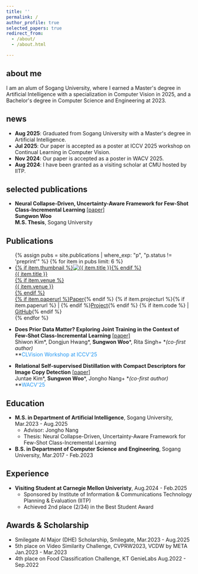 ```yaml
---
title: ''
permalink: /
author_profile: true
selected_papers: true
redirect_from: 
  - /about/
  - /about.html

---
```


## about me
I am an alum of Sogang University, where I earned a Master's degree in Artificial Intelligence with a specialization in Computer Vision in 2025, and a Bachelor's degree in Computer Science and Engineering at 2023.
<!-- My previous research focuses on image retrieval and visual copy detection, as well as in the development of lightweight neural networks. Recently, I am pursuing strong interest in visual continual learning with a data-constrained environment.  -->

## news
- **Aug 2025**: Graduated from Sogang University with a Master's degree in Artificial Intelligence.
- **Jul 2025**: Our paper is accepted as a poster at ICCV 2025 workshop on Continual Learning in Computer Vision.
- **Nov 2024**: Our paper is accepted as a poster in WACV 2025.
- **Aug 2024**: I have been granted as a visiting scholar at CMU hosted by IITP.

## selected publications
- **Neural Collapse-Driven, Uncertainty-Aware Framework for Few-Shot Class-Incremental Learning** [[paper]](https://drive.google.com/file/d/1vA2BNZxMgJ7aVPw_HE4tprMWLa5eWo5u/view?usp=drive_link)  
**Sungwon Woo**  
**M.S. Thesis**, Sogang University


## Publications
<ul class="teaser-tiles">
{% assign pubs = site.publications | where_exp: "p", "p.status != 'preprint'" %}
{% for item in pubs limit: 6 %}
  <li class="teaser-tile">
    <a href="{{ item.url | relative_url }}">
      {% if item.thumbnail %}<img class="teaser" src="{{ item.thumbnail | relative_url }}" alt="{{ item.title }}">{% endif %}
      <div class="teaser-meta">
        <div class="teaser-title">{{ item.title }}</div>
        {% if item.venue %}<div class="teaser-venue">{{ item.venue }}</div>{% endif %}
        <div class="teaser-links">
          {% if item.paperurl %}<a href="{{ item.paperurl }}" target="_blank">Paper</a>{% endif %}
          {% if item.projecturl %}{% if item.paperurl %} | {% endif %}<a href="{{ item.projecturl }}" target="_blank">Project</a>{% endif %}
          {% if item.code %} | <a href="{{ item.code }}" target="_blank">GitHub</a>{% endif %}
        </div>
      </div>
    </a>
  </li>
{% endfor %}
</ul>

- **Does Prior Data Matter? Exploring Joint Training in the Context of Few-Shot Class-Incremental Learning** [[paper]](https://arxiv.org/pdf/2503.10003)  
Shiwon Kim\*, Dongjun Hwang\*, **Sungwon Woo***, Rita Singh+ **(*co-first author)**  
**<span style="color: #2196F3;">CLVision Workshop at ICCV'25</span>

- **Relational Self-supervised Distillation with Compact Descriptors for Image Copy Detection** [[paper]](https://openaccess.thecvf.com/content/WACV2025/papers/Kim_Relational_Self-Supervised_Distillation_with_Compact_Descriptors_for_Image_Copy_Detection_WACV_2025_paper.pdf)  
Juntae Kim\*, **Sungwon Woo***, Jongho Nang+ **(*co-first author)**  
**<span style="color: #2196F3;">WACV'25</span>

## Education

- **M.S. in Department of Artificial Intelligence**, Sogang University, Mar.2023 - Aug.2025  
  - Advisor: Jongho Nang
  - Thesis: Neural Collapse-Driven, Uncertainty-Aware Framework for Few-Shot Class-Incremental Learning
- **B.S. in Department of Computer Science and Engineering**, Sogang University, Mar.2017 - Feb.2023

## Experience
- **Visiting Student at Carnegie Mellon Univeristy**, Aug.2024 - Feb.2025
  - Sponsored by Institute of Information & Communications Technology Planning & Evaluation (IITP)
  - Achieved 2nd place (2/34) in the Best Student Award

## Awards & Scholarship
  - Smilegate AI Major (DHE) Scholarship, Smilegate, Mar.2023 - Aug.2025
  - 5th place on Video Similarity Challenge, CVPRW2023, VCDW by META Jan.2023 - Mar.2023
  - 4th place on Food Classification Challenge, KT GenieLabs Aug.2022 - Sep.2022
